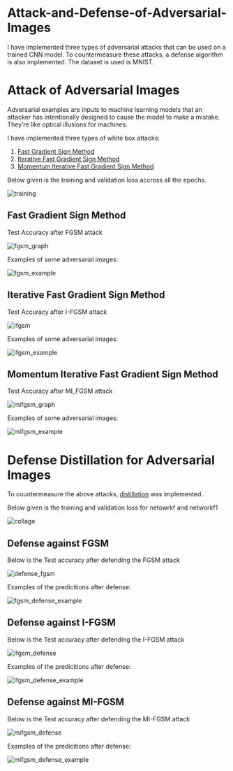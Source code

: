 # Attack-and-Defense-of-Adversarial-Images
I have implemented three types of adversarial attacks that can be used on a trained CNN model. To countermeasure these attacks, a defense algorithm is also implemented. The dataset is used is MNIST.

# Attack of Adversarial Images

Adversarial examples are inputs to machine learning models that an attacker has intentionally designed to cause the model to make a mistake. They’re like optical illusions for machines.

I have implemented three types of white box attacks:

1. [Fast Gradient Sign Method](https://arxiv.org/abs/1412.6572)
2. [Iterative Fast Gradient Sign Method](https://arxiv.org/abs/1607.02533)
3. [Momentum Iterative Fast Gradient Sign Method](https://arxiv.org/abs/1710.06081)

Below given is the training and validation loss accross all the epochs.

![training](https://user-images.githubusercontent.com/63201896/126961865-2f891157-00a3-4ad0-85cf-27647235690f.png)

## Fast Gradient Sign Method

Test Accuracy after FGSM attack

![fgsm_graph](https://user-images.githubusercontent.com/63201896/126962188-4b0f9c4e-c556-4f42-a338-e037e6867b29.png)

Examples of some adversarial images:

![fgsm_example](https://user-images.githubusercontent.com/63201896/126962298-9cb7be18-7caa-4458-81bb-eb055516b538.png)

## Iterative Fast Gradient Sign Method

Test Accuracy after I-FGSM attack

![ifgsm](https://user-images.githubusercontent.com/63201896/126962453-f9520943-a8f9-4428-b954-8b7e17a9f478.png)

Examples of some adversarial images:

![ifgsm_example](https://user-images.githubusercontent.com/63201896/126962529-bf0e55a6-f0b0-4bb8-850e-b78b874dcbca.png)

## Momentum Iterative Fast Gradient Sign Method

Test Accuracy after MI_FGSM attack

![mifgsm_graph](https://user-images.githubusercontent.com/63201896/126962638-38158931-2140-4d8f-a106-d96987bcd5d8.png)

Examples of some adversarial images:

![mifgsm_example](https://user-images.githubusercontent.com/63201896/126962737-271bcd75-6f66-466f-ad4e-1f573c032e36.png)

# Defense Distillation for Adversarial Images

To countermeasure the above attacks, [distillation](https://arxiv.org/abs/1511.04508) was implemented.

Below given is the training and validation loss for netowrkf and networkf1

![collage](https://user-images.githubusercontent.com/63201896/126963642-23b4a992-e479-4328-b81e-86ebe237c691.png)

## Defense against FGSM

Below is the Test accuracy after defending the FGSM attack

![defense_fgsm](https://user-images.githubusercontent.com/63201896/126964134-1b51042e-a8f2-4e9b-9547-517c08ca6b79.png)

Examples of the predicitions after defense:

![fgsm_defense_example](https://user-images.githubusercontent.com/63201896/126964391-379c946b-1ff0-4042-922d-aa53d4a5d967.png)

## Defense against I-FGSM

Below is the Test accuracy after defending the I-FGSM attack

![ifgsm_defense](https://user-images.githubusercontent.com/63201896/126964690-eb42c297-04f5-40ff-b492-ec915318c064.png)

Examples of the predicitions after defense:

![ifgsm_defense_example](https://user-images.githubusercontent.com/63201896/126964788-6c4fdd46-e338-4986-b7ab-3fc16bf67cd5.png)

## Defense against MI-FGSM

Below is the Test accuracy after defending the MI-FGSM attack

![mifgsm_defense](https://user-images.githubusercontent.com/63201896/126964928-f9b28f6d-b734-47da-b6d3-bc1b6c2d2c55.png)


Examples of the predicitions after defense:

![mifgsm_defense_example](https://user-images.githubusercontent.com/63201896/126965007-7237f9ca-02c1-4013-9f72-bdfcf7bc8e97.png)

